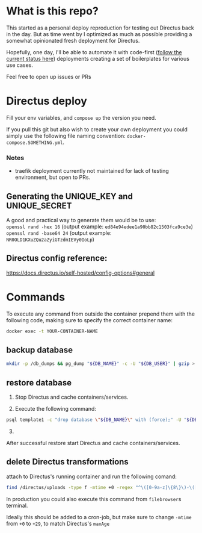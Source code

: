 # What is this repo?

This started as a personal deploy reproduction for testing out Directus back in the day. But as time went by I optimized as much as possible providing a somewhat opinionated fresh deployment for Directus.

Hopefully, one day, I'll be able to automate it with code-first ([follow the current status here](https://github.com/directus/directus/discussions/13041)) deployments creating a set of boilerplates for various use cases.

Feel free to open up issues or PRs

# Directus deploy

Fill your env variables, and `compose up` the version you need.

If you pull this git but also wish to create your own deployment you could simply use the following file naming convention: `docker-compose.SOMETHING.yml`.

### Notes
- traefik deployment currently not maintained for lack of testing environment, but open to PRs.

## Generating the UNIQUE_KEY and UNIQUE_SECRET

A good and practical way to generate them would be to use:    
`openssl rand -hex 16` (output example: `ed84e94edee1a90bb82c1503fca9ce3e`)    
`openssl rand -base64 24` (output example: `NR0OLD1KXuZQu2aZyiGTzdmIEVy0IoLp`)

## Directus config reference:

https://docs.directus.io/self-hosted/config-options#general


# Commands

To execute any command from outside the container prepend them with the following code, making sure to specify the correct container name:

``` bash
docker exec -t YOUR-CONTAINER-NAME 
```

## backup database

``` bash
mkdir -p /db_dumps && pg_dump "${DB_NAME}" -c -U "${DB_USER}" | gzip > /db_dumps/$(date +"%Y-%m-%d_%H-%M-%S")_"${DB_NAME}".sql.gz
```

## restore database

1. Stop Directus and cache containers/services.

2. Execute the following command:
``` bash
psql template1 -c "drop database \"${DB_NAME}\" with (force);" -U "${DB_USER}" && psql template1 -c "create database \"${DB_NAME}\" with owner "${DB_USER}";" -U "${DB_USER}" && gunzip -c $(ls -1t /db_dumps/*.sql.gz | head -n1) | psql "${DB_NAME}" -U "${DB_USER}"
```

3. 
After successful restore start Directus and cache containers/services.

## delete Directus transformations

attach to Directus's running container and run the following comand:

``` bash
find /directus/uploads -type f -mtime +0 -regex "^\([0-9a-z]\{8\}\)-\([0-9a-z]\{4\}-\)\{3\}\(\([0-9a-z]\{12\}\)\)\(__[0-9a-z]\{40\}\)\.\(jpeg\|jpg\|webp\|avif\|svg\|png\)$" -delete
```

In production you could also execute this command from `filebrowser`s terminal.

Ideally this should be added to a cron-job, but make sure to change `-mtime` from `+0` to `+29`, to match Directus's `maxAge`